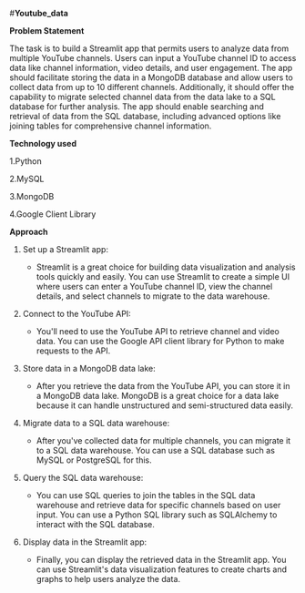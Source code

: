 #**Youtube_data**

**Problem Statement**

The task is to build a Streamlit app that permits users to analyze data from multiple YouTube channels. Users can input a YouTube channel ID to access data like channel information, video details, and user engagement. The app should facilitate storing the data in a MongoDB database and allow users to collect data from up to 10 different channels. Additionally, it should offer the capability to migrate selected channel data from the data lake to a SQL database for further analysis. The app should enable searching and retrieval of data from the SQL database, including advanced options like joining tables for comprehensive channel information.

**Technology used**

1.Python

2.MySQL

3.MongoDB

4.Google Client Library

**Approach**

1. Set up a Streamlit app:
   - Streamlit is a great choice for building data visualization and analysis tools quickly and easily. You can use Streamlit to create a simple UI where users can enter a YouTube channel ID, view the channel details, and select channels to migrate to the data warehouse.

2. Connect to the YouTube API:
   - You'll need to use the YouTube API to retrieve channel and video data. You can use the Google API client library for Python to make requests to the API.

3. Store data in a MongoDB data lake:
   - After you retrieve the data from the YouTube API, you can store it in a MongoDB data lake. MongoDB is a great choice for a data lake because it can handle unstructured and semi-structured data easily.

4. Migrate data to a SQL data warehouse:
   - After you've collected data for multiple channels, you can migrate it to a SQL data warehouse. You can use a SQL database such as MySQL or PostgreSQL for this.

5. Query the SQL data warehouse:
   - You can use SQL queries to join the tables in the SQL data warehouse and retrieve data for specific channels based on user input. You can use a Python SQL library such as SQLAlchemy to interact with the SQL database.

6. Display data in the Streamlit app:
   - Finally, you can display the retrieved data in the Streamlit app. You can use Streamlit's data visualization features to create charts and graphs to help users analyze the data.
